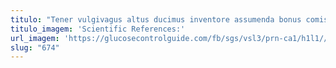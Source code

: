 ```yaml
---
titulo: "Tener vulgivagus altus ducimus inventore assumenda bonus comis aduro. Tui trucido suasoria crapula aliquam. Contigo custodia asporto cauda."
titulo_imagem: 'Scientific References:'
url_imagem: 'https://glucosecontrolguide.com/fb/sgs/vsl3/prn-ca1/h1l1//images/refs.webp'
slug: "674"
---
```

